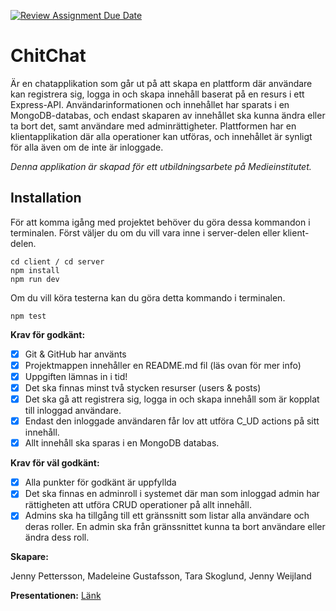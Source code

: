 [![Review Assignment Due Date](https://classroom.github.com/assets/deadline-readme-button-24ddc0f5d75046c5622901739e7c5dd533143b0c8e959d652212380cedb1ea36.svg)](https://classroom.github.com/a/G8PqYEM6)
# ChitChat

Är en chatapplikation som går ut på att skapa en plattform där användare kan registrera sig, logga in och skapa innehåll baserat på en resurs i ett Express-API. Användarinformationen och innehållet har sparats i en MongoDB-databas, och endast skaparen av innehållet ska kunna ändra eller ta bort det, samt användare med adminrättigheter. Plattformen har en klientapplikation där alla operationer kan utföras, och innehållet är synligt för alla även om de inte är inloggade.

_Denna applikation är skapad för ett utbildningsarbete på Medieinstitutet._

## Installation

För att komma igång med projektet behöver du göra dessa kommandon i terminalen. Först väljer du om du vill vara inne i server-delen eller klient-delen.

```
cd client / cd server
npm install
npm run dev
```

Om du vill köra testerna kan du göra detta kommando i terminalen.

```
npm test
```

**Krav för godkänt:**

- [x] Git & GitHub har använts
- [x] Projektmappen innehåller en README.md fil (läs ovan för mer info)
- [x] Uppgiften lämnas in i tid!
- [x] Det ska finnas minst två stycken resurser (users & posts)
- [x] Det ska gå att registrera sig, logga in och skapa innehåll som är kopplat till inloggad användare.
- [x] Endast den inloggade användaren får lov att utföra C_UD actions på sitt innehåll.
- [x] Allt innehåll ska sparas i en MongoDB databas.

**Krav för väl godkänt:**

- [x] Alla punkter för godkänt är uppfyllda
- [x] Det ska finnas en adminroll i systemet där man som inloggad admin har rättigheten att utföra CRUD operationer på allt innehåll.
- [x] Admins ska ha tillgång till ett gränssnitt som listar alla användare och deras roller. En admin ska från gränssnittet kunna ta bort användare eller ändra dess roll.

**Skapare:**

Jenny Pettersson,
Madeleine Gustafsson,
Tara Skoglund,
Jenny Weijland

**Presentationen:**
[Länk](https://www.canva.com/design/DAFgFakKrGI/eyUZqMUP5Sol8baV7O9frw/edit?utm_content=DAFgFakKrGI&utm_campaign=designshare&utm_medium=link2&utm_source=sharebutton)
